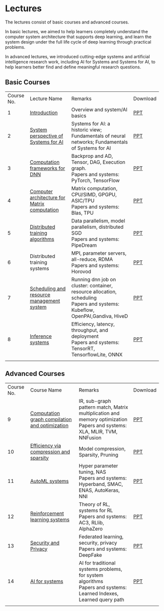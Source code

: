 # Lectures

The lectures consist of basic courses and advanced courses.

In basic lectures, we aimed to help learners completely understand the computer system architecture that supports deep learning, and learn the system design under the full life cycle of deep learning through practical problems.

In advanced lectures, we introduced cutting-edge systems and artificial intelligence research work, including AI for Systems and Systems for AI, to help learners better find and define meaningful research questions.

## Basic Courses

| | | | |
|---|---|---|---|
| Course No.|Lecture Name|Remarks|Download|
|1|[Introduction](/docs/SystemforAI-1-2-Introduction%20and%20System%20Perspective.pdf)|Overview and system/AI basics|[PPT](./BasicTopics/SystemforAI-1-2-Introduction%20and%20System%20Perspective.pptx)|
|2|[System perspective of Systems for AI](/docs/SystemforAI-1-2-Introduction%20and%20System%20Perspective.pdf)|Systems for AI: a historic view; Fundamentals of neural networks; Fundamentals of Systems for AI|[PPT](./BasicTopics/SystemforAI-1-2-Introduction%20and%20System%20Perspective.pptx)|
|3|[Computation frameworks for DNN](/docs/SystemforAI-3-Framework.pdf)|Backprop and AD, Tensor, DAG, Execution graph. <br>Papers and systems: PyTorch, TensorFlow|[PPT](./BasicTopics/SystemforAI-3-Framework.pptx)|
|4|[Computer architecture for Matrix computation](/docs/SystemforAI-4-Computer%20architecture%20for%20Matrix%20computation.pdf)|Matrix computation, CPU/SIMD, GPGPU, ASIC/TPU <br>Papers and systems: Blas, TPU|[PPT](./BasicTopics/SystemforAI-4-Computer%20architecture%20for%20Matrix%20computation.pptx)|
|5|[Distributed training algorithms](/docs/SystemforAI-5-DistributedAlgo.pdf)|Data parallelism, model parallelism, distributed SGD <br>Papers and systems: PipeDream|[PPT](./BasicTopics/SystemforAI-5-DistributedAlgo.pptx)|
|6|Distributed training systems|MPI, parameter servers, all-reduce, RDMA <br>Papers and systems: Horovod|[PPT](./BasicTopics/SystemforAI-6-DistributedSys.pptx)|
|7|[Scheduling and resource management system](/docs/SystemforAI-7-Platform.pdf)|Running dnn job on cluster: container, resource allocation, scheduling <br>Papers and systems: Kubeflow, OpenPAI,Gandiva, HiveD|[PPT](./BasicTopics/SystemforAI-7-Platform.pptx)|
|8|[Inference systems](/docs/SystemforAI-8-Inference.pdf)|Efficiency, latency, throughput, and deployment <br>Papers and systems: TensorRT, TensorflowLite, ONNX|[PPT](./BasicTopics/SystemforAI-8-Inference.pptx)|
||||

## Advanced Courses

| | | | |
|---|---|---|---|
| Course No.|Course Name|Remarks|Download|
|9|[Computation graph compilation and optimization](/docs/SystemforAI-9-Compilation%20and%20Optimization.pdf)|IR, sub-graph pattern match, Matrix multiplication and memory optimization <br>Papers and systems: XLA, MLIR, TVM, NNFusion|[PPT](./AdvancedTopics/SystemforAI-9-Compilation%20and%20Optimization.pptx)|
|10|[Efficiency via compression and sparsity](/docs/SystemforAI-10-Efficiency%20via%20Compression%20and%20Sparsity.pdf)|Model compression, Sparsity, Pruning|[PPT](./AdvancedTopics/SystemforAI-10-Efficiency%20via%20Compression%20and%20Sparsity.pptx)|
|11|[AutoML systems](/docs/SystemforAI-11-AutoML.pdf)|Hyper parameter tuning, NAS <br>Papers and systems: Hyperband, SMAC, ENAS, AutoKeras, NNI|[PPT](./AdvancedTopics/SystemforAI-11-AutoML.pptx)|
|12|[Reinforcement learning systems](/docs/SystemforAI-12-System%20for%20Reinforcement%20Learning.pdf)|Theory of RL, systems for RL <br>Papers and systems: AC3, RLlib, AlphaZero|[PPT](./AdvancedTopics/SystemforAI-12-System%20for%20Reinforcement%20Learning.pptx)|
|13|[Security and Privacy](/docs/SystemforAI-13-Security%20and%20Privacy.pdf)|Federated learning, security, privacy <br>Papers and systems: DeepFake|[PPT](./AdvancedTopics/SystemforAI-13-Security%20and%20Privacy.pptx)|
|14|[AI for systems](/docs/SystemforAI-14-AI%20for%20Systems.pdf)|AI for traditional systems problems, for system algorithms <br>Papers and systems: Learned Indexes, Learned query path|[PPT](./AdvancedTopics/SystemforAI-14-AI%20for%20Systems.pptx)|
||||